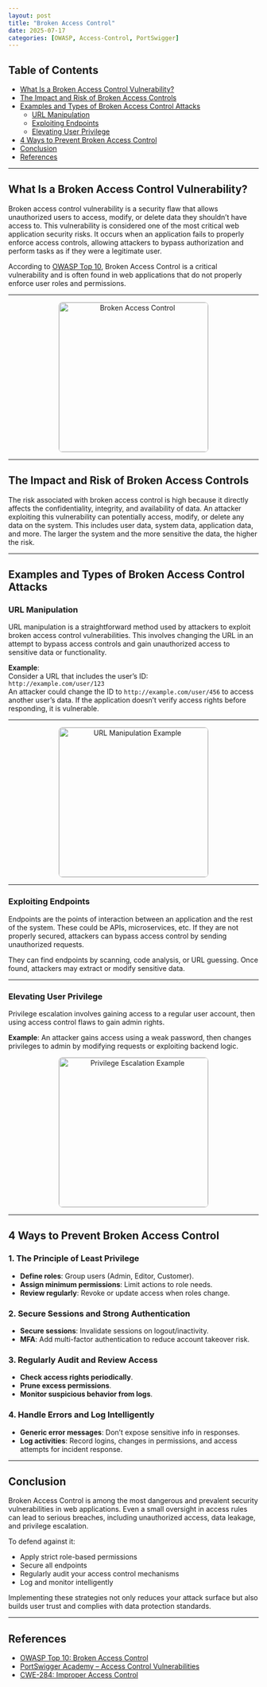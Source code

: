 ```yaml
---
layout: post
title: "Broken Access Control"
date: 2025-07-17
categories: [OWASP, Access-Control, PortSwigger]
---
```


## Table of Contents
- [What Is a Broken Access Control Vulnerability?](#what-is-a-broken-access-control-vulnerability)
- [The Impact and Risk of Broken Access Controls](#the-impact-and-risk-of-broken-access-controls)
- [Examples and Types of Broken Access Control Attacks](#examples-and-types-of-broken-access-control-attacks)
  - [URL Manipulation](#url-manipulation)
  - [Exploiting Endpoints](#exploiting-endpoints)
  - [Elevating User Privilege](#elevating-user-privilege)
- [4 Ways to Prevent Broken Access Control](#4-ways-to-prevent-broken-access-control)
- [Conclusion](#conclusion)
- [References](#references)

---

## What Is a Broken Access Control Vulnerability?

Broken access control vulnerability is a security flaw that allows unauthorized users to access, modify, or delete data they shouldn’t have access to. This vulnerability is considered one of the most critical web application security risks. It occurs when an application fails to properly enforce access controls, allowing attackers to bypass authorization and perform tasks as if they were a legitimate user.

According to [OWASP Top 10](https://owasp.org/Top10/), Broken Access Control is a critical vulnerability and is often found in web applications that do not properly enforce user roles and permissions.

---

<div align="center">
  <img src="{{ site.baseurl }}/assets/images/b1.png" alt="Broken Access Control" width="300" style="border: 1px solid #ccc; border-radius: 8px;">
</div>

---

## The Impact and Risk of Broken Access Controls

The risk associated with broken access control is high because it directly affects the confidentiality, integrity, and availability of data. An attacker exploiting this vulnerability can potentially access, modify, or delete any data on the system. This includes user data, system data, application data, and more. The larger the system and the more sensitive the data, the higher the risk.

---

## Examples and Types of Broken Access Control Attacks

### URL Manipulation

URL manipulation is a straightforward method used by attackers to exploit broken access control vulnerabilities. This involves changing the URL in an attempt to bypass access controls and gain unauthorized access to sensitive data or functionality.

**Example**:  
Consider a URL that includes the user’s ID:  
`http://example.com/user/123`  
An attacker could change the ID to `http://example.com/user/456` to access another user’s data. If the application doesn’t verify access rights before responding, it is vulnerable.

---

<div align="center">
  <img src="{{ site.baseurl }}/assets/images/b2.png" alt="URL Manipulation Example" width="300" style="border: 1px solid #ccc; border-radius: 8px;">
</div>

---

### Exploiting Endpoints

Endpoints are the points of interaction between an application and the rest of the system. These could be APIs, microservices, etc. If they are not properly secured, attackers can bypass access control by sending unauthorized requests.

They can find endpoints by scanning, code analysis, or URL guessing. Once found, attackers may extract or modify sensitive data.

---

### Elevating User Privilege

Privilege escalation involves gaining access to a regular user account, then using access control flaws to gain admin rights.

**Example**: An attacker gains access using a weak password, then changes privileges to admin by modifying requests or exploiting backend logic.

<div align="center">
  <img src="{{ site.baseurl }}/assets/images/b3.png" alt="Privilege Escalation Example" width="300" style="border: 1px solid #ccc; border-radius: 8px;">
</div>

---

## 4 Ways to Prevent Broken Access Control

### 1. The Principle of Least Privilege

- **Define roles**: Group users (Admin, Editor, Customer).
- **Assign minimum permissions**: Limit actions to role needs.
- **Review regularly**: Revoke or update access when roles change.

### 2. Secure Sessions and Strong Authentication

- **Secure sessions**: Invalidate sessions on logout/inactivity.
- **MFA**: Add multi-factor authentication to reduce account takeover risk.

### 3. Regularly Audit and Review Access

- **Check access rights periodically**.
- **Prune excess permissions**.
- **Monitor suspicious behavior from logs**.

### 4. Handle Errors and Log Intelligently

- **Generic error messages**: Don’t expose sensitive info in responses.
- **Log activities**: Record logins, changes in permissions, and access attempts for incident response.

---

## Conclusion

Broken Access Control is among the most dangerous and prevalent security vulnerabilities in web applications. Even a small oversight in access rules can lead to serious breaches, including unauthorized access, data leakage, and privilege escalation.

To defend against it:

- Apply strict role-based permissions  
- Secure all endpoints  
- Regularly audit your access control mechanisms  
- Log and monitor intelligently

Implementing these strategies not only reduces your attack surface but also builds user trust and complies with data protection standards.

---

## References

- [OWASP Top 10: Broken Access Control](https://owasp.org/Top10/A01_2021-Broken_Access_Control/)
- [PortSwigger Academy – Access Control Vulnerabilities](https://portswigger.net/web-security/access-control)
- [CWE-284: Improper Access Control](https://cwe.mitre.org/data/definitions/284.html)

